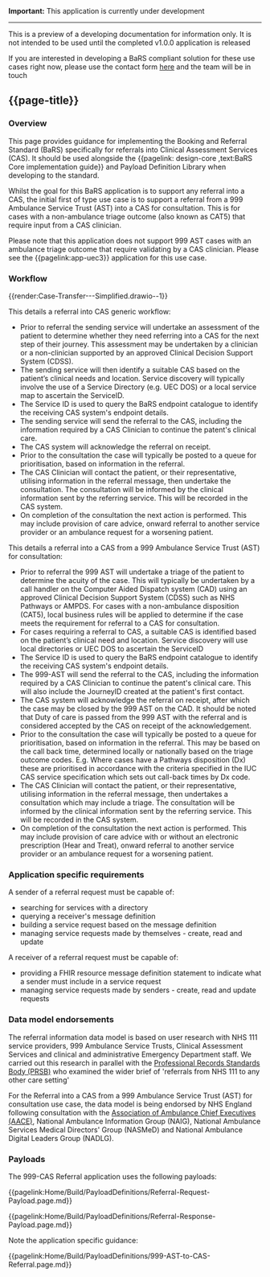  <div markdown="span" class="alert alert-warning" role="alert"><i class="fa fa-warning"></i><b> Important:</b> This application is currently under development <hr><p> This is a preview of a developing documentation for information only. It is not intended to be used until the completed v1.0.0 application is released<p> If you are interested in developing a BaRS compliant solution for these use cases right now, please use the contact form <a href="https://digital.nhs.uk/services/booking-and-referral-standard/enquiry-form" target="_blank">here</a> and the team will be in touch</div>

## {{page-title}}

### Overview
This page provides guidance for implementing the Booking and Referral Standard (BaRS) specifically for referrals into Clinical Assessment Services (CAS). It should be used alongside the {{pagelink: design-core ,text:BaRS Core implementation guide}} and Payload Definition Library when developing to the standard.

Whilst the goal for this BaRS application is to support any referral into a CAS, the initial first of type use case is to support a referral from a 999 Ambulance Service Trust (AST) into a CAS for consultation. This is for cases with a non-ambulance triage outcome (also known as CAT5) that require input from a CAS clinician.

Please note that this application does not support 999 AST cases with an ambulance triage outcome that require validating by a CAS clinician. Please see the {{pagelink:app-uec3}} application for this use case.

### Workflow

{{render:Case-Transfer---Simplified.drawio--1}}

This details a referral into CAS generic workflow: 

- Prior to referral the sending service will undertake an assessment of the patient to determine whether they need referring into a CAS for the next step of their journey. This assessment may be undertaken by a clinician or a non-clinician supported by an approved Clinical Decision Support System (CDSS). 
- The sending service will then identify a suitable CAS based on the patient’s clinical needs and location. Service discovery will typically involve the use of a Service Directory (e.g. UEC DOS) or a local service map to ascertain the ServiceID.
- The Service ID is used to query the BaRS endpoint catalogue to identify the receiving CAS system's endpoint details.
- The sending service will send the referral to the CAS, including the information required by a CAS Clinician to continue the patent's clinical care.
- The CAS system will acknowledge the referral on receipt.
- Prior to the consultation the case will typically be posted to a queue for prioritisation, based on information in the referral.
- The CAS Clinician will contact the patient, or their representative, utilising information in the referral message, then undertake the consultation. The consultation will be informed by the clinical information sent by the referring service. This will be recorded in the CAS system.
- On completion of the consultation the next action is performed. This may include provision of care advice, onward referral to another service provider or an ambulance request for a worsening patient.

This details a referral into a CAS from a 999 Ambulance Service Trust (AST) for consultation:

- Prior to referral the 999 AST will undertake a triage of the patient to determine the acuity of the case. This will typically be undertaken by a call handler on the Computer Aided Dispatch system (CAD) using an approved Clinical Decision Support System (CDSS) such as NHS Pathways or AMPDS. For cases with a non-ambulance disposition (CAT5), local business rules will be applied to determine if the case meets the requirement for referral to a CAS for consultation.
- For cases requiring a referral to CAS, a suitable CAS is identified based on the patient’s clinical need and location. Service discovery will use local directories or UEC DOS to ascertain the ServiceID
- The Service ID is used to query the BaRS endpoint catalogue to identify the receiving CAS system's endpoint details.
- The 999-AST will send the referral to the CAS, including the information required by a CAS Clinician to continue the patent's clinical care. This will also include the JourneyID created at the patient's first contact.
- The CAS system will acknowledge the referral on receipt, after which the case may be closed by the 999 AST on the CAD. It should be noted that Duty of care is passed from the 999 AST with the referral and is considered accepted by the CAS on receipt of the acknowledgement.
- Prior to the consultation the case will typically be posted to a queue for prioritisation, based on information in the referral. This may be based on the call back time, determined locally or nationally based on the triage outcome codes. E.g. Where cases have a Pathways disposition (Dx) these are prioritised in accordance with the criteria specified in the IUC CAS service specification which sets out call-back times by Dx code.
- The CAS Clinician will contact the patient, or their representative, utilising information in the referral message, then undertakes a consultation which may include a triage. The consultation will be informed by the clinical information sent by the referring service. This will be recorded in the CAS system.
- On completion of the consultation the next action is performed. This may include provision of care advice with or without an electronic prescription (Hear and Treat), onward referral to another service provider or an ambulance request for a worsening patient.

### Application specific requirements

 A sender of a referral request must be capable of:

- searching for services with a directory    
- querying a receiver's message definition
- building a service request based on the message definition
- managing service requests made by themselves - create, read and update

A receiver of a referral request must be capable of:

- providing a FHIR resource message definition statement to indicate what a sender must include in a service request 
- managing service requests made by senders - create, read and update requests

### Data model endorsements

The referral information data model is based on user research with NHS 111 service providers, 999 Ambulance Service Trusts, Clinical Assessment Services and clinical and administrative Emergency Department staff.  We carried out this research in parallel with the [Professional Records Standards Body (PRSB)](https://theprsb.org/) who examined the wider brief of 'referrals from NHS 111 to any other care setting' 

For the  Referral into a CAS from a 999 Ambulance Service Trust (AST) for consultation use case, the data model is being endorsed by NHS England following consultation with the [Association of Ambulance Chief Executives (AACE)](https://aace.org.uk/),  National Ambulance Information Group (NAIG), National Ambulance Services Medical Directors' Group (NASMeD) and National Ambulance Digital Leaders Group (NADLG). 


### Payloads

The 999-CAS Referral application uses the following payloads:

{{pagelink:Home/Build/PayloadDefinitions/Referral-Request-Payload.page.md}}

{{pagelink:Home/Build/PayloadDefinitions/Referral-Response-Payload.page.md}}

Note the application specific guidance:

{{pagelink:Home/Build/PayloadDefinitions/999-AST-to-CAS-Referral.page.md}}